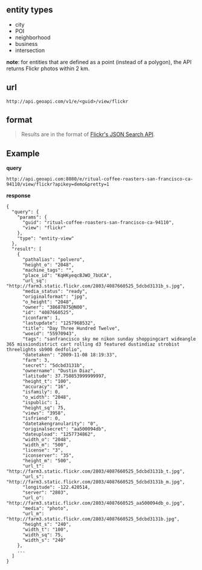 ## entity types ##
  * city
  * POI
  * neighborhood
  * business
  * intersection

**note**: for entities that are defined as a point (instead of a polygon), the API returns Flickr photos within 2 km.

## url ##
`http://api.geoapi.com/v1/e/<guid>/view/flickr`


## format ##
> Results are in the format of [Flickr's JSON Search API](http://www.flickr.com/services/api/flickr.photos.search.html).

## Example ##

**query**
```
http://api.geoapi.com:8080/e/ritual-coffee-roasters-san-francisco-ca-94110/view/flickr?apikey=demo&pretty=1
```

**response**
```
{
  "query": {
    "params": {
      "guid": "ritual-coffee-roasters-san-francisco-ca-94110", 
      "view": "flickr"
    }, 
    "type": "entity-view"
  }, 
  "result": [
    {
      "pathalias": "polvero", 
      "height_o": "2048", 
      "machine_tags": "", 
      "place_id": "KqHKyeqcBJWO_7bUCA", 
      "url_sq": "http://farm3.static.flickr.com/2803/4087660525_5dcbd3131b_s.jpg", 
      "media_status": "ready", 
      "originalformat": "jpg", 
      "o_height": "2048", 
      "owner": "38687875@N00", 
      "id": "4087660525", 
      "iconfarm": 1, 
      "lastupdate": "1257968532", 
      "title": "Day Three Hundred Twelve", 
      "woeid": "55970943", 
      "tags": "sanfrancisco sky me nikon sunday shoppingcart wideangle 365 missiondistrict cart rolling d3 featured dustindiaz strobist threelights sb900 dedfolio", 
      "datetaken": "2009-11-08 18:19:33", 
      "farm": 3, 
      "secret": "5dcbd3131b", 
      "ownername": "Dustin Diaz", 
      "latitude": 37.750853999999997, 
      "height_t": "100", 
      "accuracy": "16", 
      "isfamily": 0, 
      "o_width": "2048", 
      "ispublic": 1, 
      "height_sq": 75, 
      "views": "3958", 
      "isfriend": 0, 
      "datetakengranularity": "0", 
      "originalsecret": "aa500094db", 
      "dateupload": "1257734862", 
      "width_o": "2048", 
      "width_m": "500", 
      "license": "3", 
      "iconserver": "35", 
      "height_m": "500", 
      "url_t": "http://farm3.static.flickr.com/2803/4087660525_5dcbd3131b_t.jpg", 
      "url_s": "http://farm3.static.flickr.com/2803/4087660525_5dcbd3131b_m.jpg", 
      "longitude": -122.420514, 
      "server": "2803", 
      "url_o": "http://farm3.static.flickr.com/2803/4087660525_aa500094db_o.jpg", 
      "media": "photo", 
      "url_m": "http://farm3.static.flickr.com/2803/4087660525_5dcbd3131b.jpg", 
      "height_s": "240", 
      "width_t": "100", 
      "width_sq": 75, 
      "width_s": "240"
    }, 
    ...
  ]
}
```